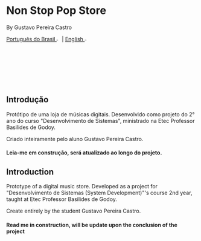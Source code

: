 # Non Stop Pop Store
<p>By Gustavo Pereira Castro</p>
<a href="#port">Português do Brasil <img src="https://upload.wikimedia.org/wikipedia/commons/thumb/0/05/Flag_of_Brazil.svg/800px-Flag_of_Brazil.svg.png" width="2%"></a>
|
<a href="#eng">English <img src="https://upload.wikimedia.org/wikipedia/en/thumb/a/ae/Flag_of_the_United_Kingdom.svg/1200px-Flag_of_the_United_Kingdom.svg.png" width="3%"></a>

<section id="port">
  <h2>Introdução</h2>
  <p>Protótipo de uma loja de músicas digitais. Desenvolvido como projeto do 2° ano do curso "Desenvolvimento de Sistemas", ministrado na Etec Professor Basilides de Godoy.
  </p>
  <p>Criado inteiramente pelo aluno Gustavo Pereira Castro.</p>
  
  <h4>Leia-me em construção, será atualizado ao longo do projeto.</h4>
</section>

<section id="eng">
  <h2>Introduction</h2>
  <p>Prototype of a digital music store. Developed as a project for "Desenvolvimento de Sistemas (System Development)"'s course 2nd year, taught at Etec Professor Basilides
  de Godoy.
  </p>
  <p>Create entirely by the student Gustavo Pereira Castro.</p>
  
  <h4>Read me in construction, will be update upon the conclusion of the project</h4>
</section>

  
